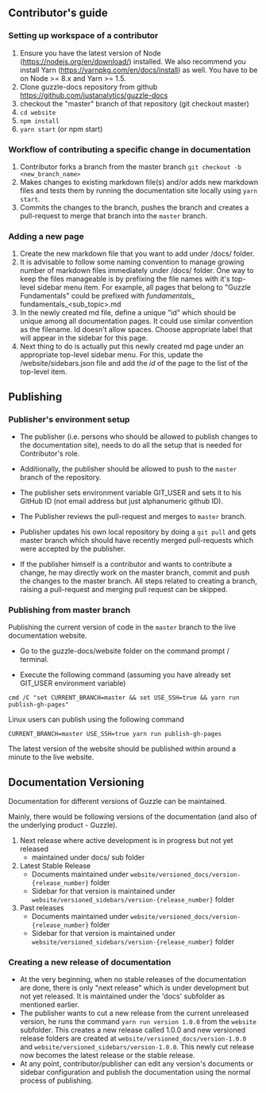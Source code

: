 
## Contributor's guide

### Setting up workspace of a contributor

1. Ensure you have the latest version of Node (https://nodejs.org/en/download/) installed. We also recommend you install Yarn (https://yarnpkg.com/en/docs/install) as well. You have to be on Node >= 8.x and Yarn >= 1.5.
1. Clone guzzle-docs repository from github https://github.com/justanalytics/guzzle-docs
1. checkout the "master" branch of that repository (git checkout master)
1. `cd website`
1. `npm install`
1. `yarn start` (or npm start)


### Workflow of contributing a specific change in documentation

1. Contributor forks a branch from the master branch `git checkout -b <new_branch_name>`
1. Makes changes to existing markdown file(s) and/or adds new markdown files and tests them by running the documentation site locally using `yarn start`.
1. Commits the changes to the branch, pushes the branch and creates a pull-request to merge that branch into the `master` branch.


### Adding a new page

1. Create the new markdown file that you want to add under /docs/ folder. 
1. It is advisable to follow some naming convention to manage growing number of markdown files immediately under /docs/ folder. One way to keep the files manageable is by prefixing the file names with it's top-level sidebar menu item. For example, all pages that belong to "Guzzle Fundamentals" could be prefixed with *fundamentals_* fundamentals_<sub_topic>.md
1. In the newly created md file, define a unique "id" which should be unique among all documentation pages. It could use similar convention as the filename. Id doesn't allow spaces. Choose appropriate label that will appear in the sidebar for this page.
1. Next thing to do is actually put this newly created md page under an appropriate top-level sidebar menu. For this, update the /website/sidebars.json file and add the *id* of the page to the list of the top-level item.


## Publishing 

### Publisher's environment setup

* The publisher (i.e. persons who should be allowed to publish changes to the documentation site), needs to do all the setup that is needed for Contributor's role.

* Additionally, the publisher should be allowed to push to the `master` branch of the repository.

* The publisher sets environment variable GIT_USER and sets it to his GitHub ID (not email address but just alphanumeric github ID).

* The Publisher reviews the pull-request and merges to `master` branch.

* Publisher updates his own local repository by doing a `git pull` and gets master branch which should have recently merged pull-requests which were accepted by the publisher.

* If the publisher himself is a contributor and wants to contribute a change, he may directly work on the master branch, commit and push the changes to the master branch. All steps related to creating a branch, raising a pull-request and merging pull request can be skipped. 


### Publishing from master branch

Publishing the current version of code in the `master` branch to the live documentation website. 


* Go to the guzzle-docs/website folder on the command prompt / terminal. 

* Execute the following command (assuming you have already set GIT_USER environment variable)

`cmd /C "set CURRENT_BRANCH=master && set USE_SSH=true && yarn run publish-gh-pages"`

Linux users can publish using the following command

`CURRENT_BRANCH=master USE_SSH=true yarn run publish-gh-pages`

The latest version of the website should be published within around a minute to the live website.


## Documentation Versioning

Documentation for different versions of Guzzle can be maintained.

Mainly, there would be following versions of the documentation (and also of the underlying product - Guzzle).

1. Next release where active development is in progress but not yet released
    * maintained under docs/ sub folder
2. Latest Stable Release
    * Documents maintained under `website/versioned_docs/version-{release_number}` folder
    * Sidebar for that version is maintained under `website/versioned_sidebars/version-{release_number}` folder
3. Past releases
    * Documents maintained under `website/versioned_docs/version-{release_number}` folder
    * Sidebar for that version is maintained under `website/versioned_sidebars/version-{release_number}` folder
    
### Creating a new release of documentation

* At the very beginning, when no stable releases of the documentation are done, there is only "next release" which is under development but not yet released. It is maintained under the 'docs' subfolder as mentioned earlier.
* The publisher wants to cut a new release from the current unreleased version, he runs the command `yarn run version 1.0.0` from the `website` subfolder. This creates a new release called 1.0.0 and new versioned release folders are created at `website/versioned_docs/version-1.0.0` and `website/versioned_sidebars/version-1.0.0`. This newly cut release now becomes the latest release or the stable release.
* At any point, contributor/publisher can edit any version's documents or sidebar configuration and publish the documentation using the normal process of publishing.



